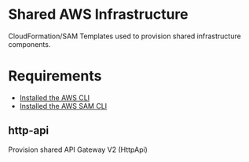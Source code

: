 # Shared AWS Infrastructure
CloudFormation/SAM Templates used to provision shared infrastructure components.

# Requirements
* [Installed the AWS CLI](https://docs.aws.amazon.com/cli/latest/userguide/install-cliv2.html) 
* [Installed the AWS SAM CLI](https://docs.aws.amazon.com/serverless-application-model/latest/developerguide/serverless-sam-cli-install.html)

## http-api
Provision shared API Gateway V2 (HttpApi)


